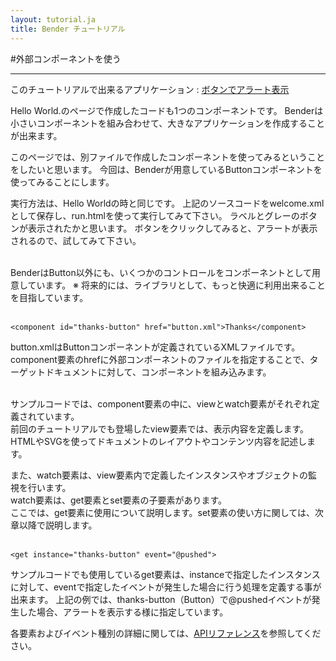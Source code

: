 ```yaml
---
layout: tutorial.ja
title: Bender チュートリアル
---
```

#外部コンポーネントを使う

-----
このチュートリアルで出来るアプリケーション : [ボタンでアラート表示](../../run.html?href=docs/tutorial/welcome.xml)

Hello World.のページで作成したコードも1つのコンポーネントです。
Benderは小さいコンポーネントを組み合わせて、大きなアプリケーションを作成することが出来ます。

このページでは、別ファイルで作成したコンポーネントを使ってみるということをしたいと思います。
今回は、Benderが用意しているButtonコンポーネントを使ってみることにします。


<blockquote class="code">
</blockquote>
<script src="../../flexo.js">
</script>
<script>
flexo.ez_xhr("welcome.xml", { responseType: "text" }, function (req) {
  document.querySelector("blockquote").appendChild(flexo.$pre(req.response));
});
</script>


実行方法は、Hello Worldの時と同じです。
上記のソースコードをwelcome.xmlとして保存し、run.htmlを使って実行してみて下さい。
ラベルとグレーのボタンが表示されたかと思います。
ボタンをクリックしてみると、アラートが表示されるので、試してみて下さい。
<br>
<br>

BenderはButton以外にも、いくつかのコントロールをコンポーネントとして用意しています。
※ 将来的には、ライブラリとして、もっと快適に利用出来ることを目指しています。
<br>
<br>

	<component id="thanks-button" href="button.xml">Thanks</component>

button.xmlはButtonコンポーネントが定義されているXMLファイルです。
component要素のhrefに外部コンポーネントのファイルを指定することで、ターゲットドキュメントに対して、コンポーネントを組み込みます。
<br>
<br>

サンプルコードでは、component要素の中に、viewとwatch要素がそれぞれ定義されています。  
前回のチュートリアルでも登場したview要素では、表示内容を定義します。HTMLやSVGを使ってドキュメントのレイアウトやコンテンツ内容を記述します。

また、watch要素は、view要素内で定義したインスタンスやオブジェクトの監視を行います。  
watch要素は、get要素とset要素の子要素があります。  
ここでは、get要素に使用について説明します。set要素の使い方に関しては、次章以降で説明します。
<br>
<br>

	<get instance="thanks-button" event="@pushed">

サンプルコードでも使用しているget要素は、instanceで指定したインスタンスに対して、eventで指定したイベントが発生した場合に行う処理を定義する事が出来ます。
上記の例では、thanks-button（Button）で@pushedイベントが発生した場合、アラートを表示する様に指定しています。

各要素およびイベント種別の詳細に関しては、<a href="../reference/reference.ja.html">APIリファレンス</a>を参照してください。











